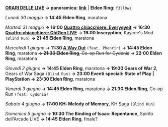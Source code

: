 <b><u>ORARI DELLE LIVE</u></b>
<b>→ panoramica: <a href="https://trello.com/b/iKwdSGf3/sabaku">link</a></b> | <b>Elden Ring:</b> <code>f3ll0ws</code>

<i>Lunedì 30 maggio</i>
<b>→ 14:45 Elden Ring</b>, maratona

<i>Martedì 31 maggio</i>
<b>→ 16:00 <a href="https://www.twitch.tv/everyeyeit">Quattro chiacchiere: Everyeyeit</a></b>
<b>→ 16:30 <a href="https://www.twitch.tv/oldgenproject">Quattro chiacchiere: OldGen LIVE</a></b>
<b>→ 19:00 Inscryption</b>, Kaycee's Mod <code>(Blind Run)</code>
<b>→ 21:45 Elden Ring</b>, maratona

<i>Mercoledì 1 giugno</i>
<b>→ 11:30 <a href="https://www.twitch.tv/phenrir_mailoki">A Way Out</a></b> <code>(feat. Phenrir)</code>
<b>→ 14:45 Elden Ring</b>, maratona
<s><b>→ 21:30 Elden Ring</b>, Co-op Run for Cydonia</s>
<b>→ 22:00 Elden Ring</b>, maratona

<i>Giovedì 2 giugno</i>
<b>→ 14:45 Elden Ring</b>, maratona
<b>→ 19:00 Gears of War 2</b>, Gears of War Saga <code>(Blind Run)</code>
<b>→ 23:00 Eventi speciali: State of Play | PlayStation</b>
<b>→ 23:30 Elden Ring</b>, maratona

<i>Venerdì 3 giugno</i>
<b>→ 14:45 Elden Ring</b>, maratona
<b>→ 21:30 Elden Ring</b>, Co-op Run <code>(feat. Cydonia)</code>

<i>Sabato 4 giugno</i>
<b>→ 17:00 KH: Melody of Memory</b>, KH Saga <code>(Blind Run)</code>

<i>Domenica 5 giugno</i>
<b>→ 10:30 The Binding of Isaac: Repentance</b>, Spirito dell'Arcade LIVE
<b>→ 14:45 Elden Ring</b>, finale?
